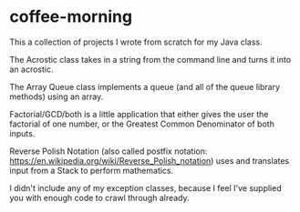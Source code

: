 # coffee-morning
This a collection of projects I wrote from scratch for my Java class.

The Acrostic class takes in a string from the command line and turns it into an acrostic.

The Array Queue class implements a queue (and all of the queue library methods) using an array.

Factorial/GCD/both is a little application that either gives the user the factorial of one number, or the Greatest Common Denominator of both inputs.

Reverse Polish Notation (also called postfix notation: https://en.wikipedia.org/wiki/Reverse_Polish_notation) uses and translates input from a Stack to  perform mathematics.

I didn't include any of my exception classes, because I feel I've supplied you with enough code to crawl through already.
